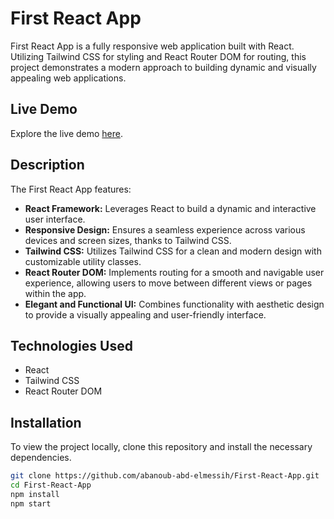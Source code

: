 # First React App

First React App is a fully responsive web application built with React. Utilizing Tailwind CSS for styling and React Router DOM for routing, this project demonstrates a modern approach to building dynamic and visually appealing web applications.

## Live Demo

Explore the live demo [here](https://frist-react-app.vercel.app/).

## Description

The First React App features:
- **React Framework:** Leverages React to build a dynamic and interactive user interface.
- **Responsive Design:** Ensures a seamless experience across various devices and screen sizes, thanks to Tailwind CSS.
- **Tailwind CSS:** Utilizes Tailwind CSS for a clean and modern design with customizable utility classes.
- **React Router DOM:** Implements routing for a smooth and navigable user experience, allowing users to move between different views or pages within the app.
- **Elegant and Functional UI:** Combines functionality with aesthetic design to provide a visually appealing and user-friendly interface.

## Technologies Used

- React
- Tailwind CSS
- React Router DOM

## Installation

To view the project locally, clone this repository and install the necessary dependencies.

```bash
git clone https://github.com/abanoub-abd-elmessih/First-React-App.git
cd First-React-App
npm install
npm start
